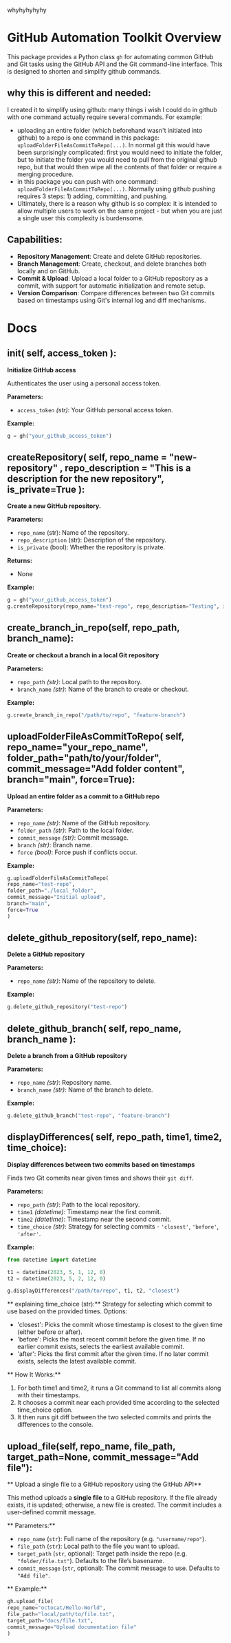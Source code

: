 whyhyhyhyhy
# GitHub Automation Toolkit Overview
This package provides a Python class `gh` for automating common GitHub and Git tasks using the GitHub API and the Git command-line interface. This is designed to shorten and simplify github commands.

## why this is different and needed:
I created it to simplify using github: many things i wish I could do in github with one command actually require several commands. For example:
- uploading an entire folder (which beforehand wasn't initiated into github) to a repo is one command in this package: `uploadFolderFileAsCommitToRepo(...)`. In normal git this would have been surprisingly complicated: first you would need to initiate the folder, but to initiate the folder you would need to pull from the original github repo, but that would then wipe all the contents of that folder or require a merging procedure.
- in this package you can push with one command: `uploadFolderFileAsCommitToRepo(...)`. Normally using github pushing requires 3 steps: 1) adding, committing, and pushing.
- Ultimately, there is a reason why github is so complex: it is intended to allow multiple users to work on the same project - but when you are just a single user this complexity is burdensome.

## Capabilities:
- **Repository Management**: Create and delete GitHub repositories.
- **Branch Management**: Create, checkout, and delete branches both locally and on GitHub.
- **Commit & Upload**: Upload a local folder to a GitHub repository as a commit, with support for automatic initialization and remote setup.
- **Version Comparison**: Compare differences between two Git commits based on timestamps using Git's internal log and diff mechanisms.

# Docs
## __init__( self, access_token ):
**Initialize GitHub access**

Authenticates the user using a personal access token.

**Parameters:**
- `access_token` *(str)*: Your GitHub personal access token.

**Example:**
```python
g = gh("your_github_access_token")
```

## createRepository( self, repo_name = "new-repository" , repo_description = "This is a description for the new repository", is_private=True ):
**Create a new GitHub repository.**

**Parameters:**
- `repo_name` (str): Name of the repository.
- `repo_description` (str): Description of the repository.
- `is_private` (bool): Whether the repository is private.

**Returns:**
- None

**Example:**
```python
g = gh("your_github_access_token")
g.createRepository(repo_name="test-repo", repo_description="Testing", is_private=False)
```

## create_branch_in_repo(self, repo_path, branch_name):
**Create or checkout a branch in a local Git repository**

**Parameters:**
- `repo_path` *(str)*: Local path to the repository.
- `branch_name` *(str)*: Name of the branch to create or checkout.

**Example:**
```python
g.create_branch_in_repo("/path/to/repo", "feature-branch")
```

## uploadFolderFileAsCommitToRepo( self, repo_name="your_repo_name", folder_path="path/to/your/folder", commit_message="Add folder content", branch="main", force=True):
**Upload an entire folder as a commit to a GitHub repo**

**Parameters:**
- `repo_name` *(str)*: Name of the GitHub repository.
- `folder_path` *(str)*: Path to the local folder.
- `commit_message` *(str)*: Commit message.
- `branch` *(str)*: Branch name.
- `force` *(bool)*: Force push if conflicts occur.

**Example:**
```python
g.uploadFolderFileAsCommitToRepo(
repo_name="test-repo",
folder_path="./local_folder",
commit_message="Initial upload",
branch="main",
force=True
)
```

## delete_github_repository(self, repo_name):
**Delete a GitHub repository**

**Parameters:**
- `repo_name` *(str)*: Name of the repository to delete.

**Example:**
```python
g.delete_github_repository("test-repo")
```

## delete_github_branch( self, repo_name, branch_name ):
**Delete a branch from a GitHub repository**

**Parameters:**
- `repo_name` *(str)*: Repository name.
- `branch_name` *(str)*: Name of the branch to delete.

**Example:**
```python
g.delete_github_branch("test-repo", "feature-branch")
```

## displayDifferences( self, repo_path, time1, time2, time_choice):
**Display differences between two commits based on timestamps**

Finds two Git commits near given times and shows their `git diff`.

**Parameters:**
- `repo_path` *(str)*: Path to the local repository.
- `time1` *(datetime)*: Timestamp near the first commit.
- `time2` *(datetime)*: Timestamp near the second commit.
- `time_choice` *(str)*: Strategy for selecting commits - `'closest'`, `'before'`, `'after'`.

**Example:**
```python
from datetime import datetime

t1 = datetime(2023, 5, 1, 12, 0)
t2 = datetime(2023, 5, 2, 12, 0)

g.displayDifferences("/path/to/repo", t1, t2, "closest")
```

** explaining time_choice (str):**
Strategy for selecting which commit to use based on the provided times.
Options:
- 'closest': Picks the commit whose timestamp is closest to the given time (either before or after).
- 'before': Picks the most recent commit before the given time. If no earlier commit exists, selects the earliest available commit.
- 'after': Picks the first commit after the given time. If no later commit exists, selects the latest available commit.

** How It Works:**
1. For both time1 and time2, it runs a Git command to list all commits along with their timestamps.
2. It chooses a commit near each provided time according to the selected time_choice option.
3. It then runs git diff between the two selected commits and prints the differences to the console.

## upload_file(self, repo_name, file_path, target_path=None, commit_message="Add file"):
** Upload a single file to a GitHub repository using the GitHub API**

This method uploads a **single file** to a GitHub repository. If the file already exists, it is updated; 
otherwise, a new file is created. The commit includes a user-defined commit message.

** Parameters:**
- `repo_name` (`str`): Full name of the repository (e.g. `"username/repo"`).
- `file_path` (`str`): Local path to the file you want to upload.
- `target_path` (`str`, optional): Target path inside the repo (e.g. `"folder/file.txt"`). Defaults to the file’s basename.
- `commit_message` (`str`, optional): The commit message to use. Defaults to `"Add file"`.

** Example:**
```python
gh.upload_file(
repo_name="octocat/Hello-World",
file_path="local/path/to/file.txt",
target_path="docs/file.txt",
commit_message="Upload documentation file"
)
```